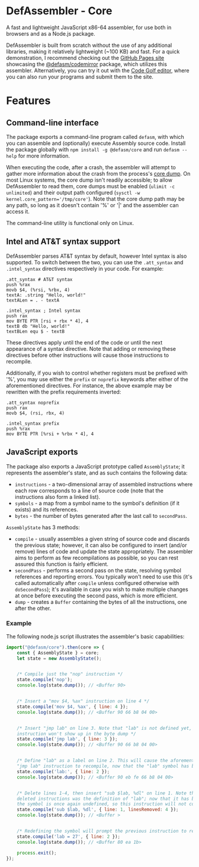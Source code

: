 # DefAssembler - Core
A fast and lightweight JavaScript x86-64 assembler, for use both in browsers and as a Node.js package.

DefAssembler is built from scratch without the use of any additional libraries, making it relatively lightweight (~100 KB) and fast. For a quick demonstration, I recommend checking out the [GitHub Pages site](http://newdefectus.github.io/defAsm) showcasing the [@defasm/codemirror](https://www.npmjs.com/package/@defasm/codemirror) package, which utilizes this assembler. Alternatively, you can try it out with the [Code Golf editor](https://code.golf/ng/fizz-buzz#assembly), where you can also run your programs and submit them to the site.

# Features

## Command-line interface
The package exports a command-line program called `defasm`, with which you can assemble and (optionally) execute Assembly source code. Install the package globally with `npm install -g @defasm/core` and run `defasm --help` for more information.

When executing the code, after a crash, the assembler will attempt to gather more information about the crash from the process's [core dump](https://en.wikipedia.org/wiki/Core_dump). On most Linux systems, the core dump isn't readily accessible; to allow DefAssembler to read them, core dumps must be enabled (`ulimit -c unlimited`) and their output path configured (`sysctl -w kernel.core_pattern='/tmp/core'`). Note that the core dump path may be any path, so long as it doesn't contain '%' or '|' and the assembler can access it.

The command-line utility is functional only on Linux.

## Intel and AT&T syntax support
DefAssembler parses AT&T syntax by default, however Intel syntax is also supported. To switch between the two, you can use the `.att_syntax` and `.intel_syntax` directives respectively in your code. For example:

```
.att_syntax # AT&T syntax
push %rax
movb $4, (%rsi, %rbx, 4)
textA: .string "Hello, world!"
textALen = . - textA

.intel_syntax ; Intel syntax
push rax
mov BYTE PTR [rsi + rbx * 4], 4
textB db "Hello, world!"
textBLen equ $ - textB
```


These directives apply until the end of the code or until the next appearance of a syntax directive. Note that adding or removing these directives before other instructions will cause those instructions to recompile.

Additionally, if you wish to control whether registers must be prefixed with '%', you may use either the `prefix` or `noprefix` keywords after either of the aforementioned directives. For instance, the above example may be rewritten with the prefix requirements inverted:

```
.att_syntax noprefix
push rax
movb $4, (rsi, rbx, 4)

.intel_syntax prefix
push %rax
mov BYTE PTR [%rsi + %rbx * 4], 4
```

## JavaScript exports
The package also exports a JavaScript prototype called `AssemblyState`; it represents the assembler's state, and as such contains the following data:
* `instructions` - a two-dimensional array of assembled instructions where each row corresponds to a line of source code (note that the instructions also form a linked list).
* `symbols` - a map from a symbol name to the symbol's definition (if it exists) and its references.
* `bytes` - the number of bytes generated after the last call to `secondPass`.

`AssemblyState` has 3 methods:
* `compile` - usually assembles a given string of source code and discards the previous state; however, it can also be configured to insert (and/or remove) lines of code and update the state appropriately. The assembler aims to perform as few recompilations as possible, so you can rest assured this function is fairly efficient.
* `secondPass` - performs a second pass on the state, resolving symbol references and reporting errors. You typically won't need to use this (it's called automatically after `compile` unless configured otherwise with `doSecondPass`); it's available in case you wish to make multiple changes at once before executing the second pass, which is more efficient.
* `dump` - creates a `Buffer` containing the bytes of all the instructions, one after the other.

### Example

The following node.js script illustrates the assembler's basic capabilities:
```js
import("@defasm/core").then(core => {
    const { AssemblyState } = core;
    let state = new AssemblyState();


    /* Compile just the "nop" instruction */
    state.compile('nop');
    console.log(state.dump()); // <Buffer 90>


    /* Insert a "mov $4, %ax" instruction on line 4 */
    state.compile('mov $4, %ax', { line: 4 });
    console.log(state.dump()); // <Buffer 90 66 b8 04 00>


    /* Insert "jmp lab" on line 3. Note that "lab" is not defined yet, so this
    instruction won't show up in the byte dump */
    state.compile('jmp lab', { line: 3 });
    console.log(state.dump()); // <Buffer 90 66 b8 04 00>


    /* Define "lab" as a label on line 2. This will cause the aforementioned
    "jmp lab" instruction to recompile, now that the "lab" symbol has been defined */
    state.compile('lab:', { line: 2 });
    console.log(state.dump()); // <Buffer 90 eb fe 66 b8 04 00>


    /* Delete lines 1-4, then insert "sub $lab, %dl" on line 1. Note that among the
    deleted instructions was the definition of "lab"; now that it has been removed,
    the symbol is once again undefined, so this instruction will not compile */
    state.compile('sub $lab, %dl', { line: 1, linesRemoved: 4 });
    console.log(state.dump()); // <Buffer >


    /* Redefining the symbol will prompt the previous instruction to recompile */
    state.compile('lab = 27', { line: 2 });
    console.log(state.dump()); // <Buffer 80 ea 1b>

    process.exit();
});
```